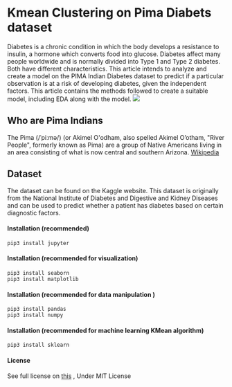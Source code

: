 # Kmean Clustering on Pima Diabets dataset
Diabetes is a chronic condition in which the body develops a resistance to insulin, a hormone which converts food into glucose. Diabetes affect many people worldwide and is normally divided into Type 1 and Type 2 diabetes. Both have different characteristics. This article intends to analyze and create a model on the PIMA Indian Diabetes dataset to predict if a particular observation is at a risk of developing diabetes, given the independent factors. This article contains the methods followed to create a suitable model, including EDA along with the model.
![](https://github.com/BahramJannesar/pima-indians-diabets-kmean/blob/master/image/1024px-Blue_circle_for_diabetes.svg.png)

## Who are Pima Indians
The Pima (/ˈpiːmə/) (or Akimel O'odham, also spelled Akimel Oʼotham, "River People", formerly known as Pima) are a group of Native Americans living in an area consisting of what is now central and southern Arizona. [Wikipedia](https://en.wikipedia.org/wiki/Pima_people) 


## Dataset
The dataset can be found on the Kaggle website. This dataset is originally from the National Institute of Diabetes and Digestive and Kidney Diseases and can be used to predict whether a patient has diabetes based on certain diagnostic factors.




#### Installation (recommended)
    pip3 install jupyter
#### Installation (recommended for visualization)
    pip3 install seaborn
    pip3 install matplotlib
#### Installation (recommended for data manipulation )
    pip3 install pandas
    pip3 install numpy
#### Installation (recommended for machine learning KMean algorithm)    
    pip3 install sklearn
#### License
See full license on [this](https://opensource.org/licenses/MIT) , Under MIT License 
